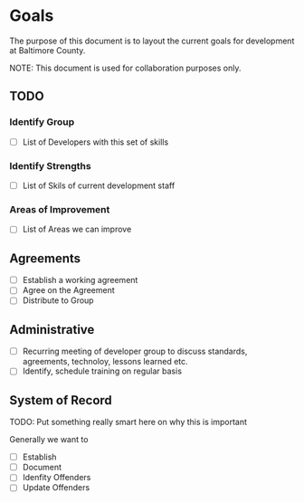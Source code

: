 # Goals
The purpose of this document is to layout the current goals for development at Baltimore County.

NOTE: This document is used for collaboration purposes only.

## TODO

### Identify Group
* [ ] List of Developers with this set of skills

### Identify Strengths
* [ ] List of Skils of current development staff

### Areas of Improvement
* [ ] List of Areas we can improve

## Agreements
* [ ] Establish a working agreement
* [ ] Agree on the Agreement 
* [ ] Distribute to Group

## Administrative
* [ ] Recurring meeting of developer group to discuss standards, agreements, technoloy, lessons learned etc.
* [ ] Identify, schedule training on regular basis

## System of Record
TODO: Put something really smart here on why this is important

Generally we want to 
* [ ] Establish
* [ ] Document
* [ ] Idenfity Offenders
* [ ] Update Offenders